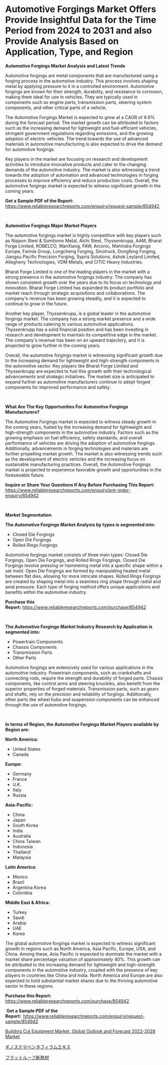 <p><h1>Automotive Forgings Market Offers Provide Insightful Data for the Time Period from 2024 to 2031 and also Provide Analysis Based on Application, Type, and Region</h1></p><p><strong>Automotive Forgings Market Analysis and Latest Trends</strong></p>
<p><p>Automotive forgings are metal components that are manufactured using a forging process in the automotive industry. This process involves shaping metal by applying pressure to it in a controlled environment. Automotive forgings are known for their strength, durability, and resistance to corrosion, making them ideal for use in vehicles. They are typically used in components such as engine parts, transmission parts, steering system components, and other critical parts of a vehicle.</p><p>The Automotive Forgings Market is expected to grow at a CAGR of 9.9% during the forecast period. The market growth can be attributed to factors such as the increasing demand for lightweight and fuel-efficient vehicles, stringent government regulations regarding emissions, and the growing adoption of electric vehicles. The trend towards the use of advanced materials in automotive manufacturing is also expected to drive the demand for automotive forgings.</p><p>Key players in the market are focusing on research and development activities to introduce innovative products and cater to the changing demands of the automotive industry. The market is also witnessing a trend towards the adoption of automation and advanced technologies in forging processes to improve efficiency and reduce production costs. Overall, the automotive forgings market is expected to witness significant growth in the coming years.</p></p>
<p><strong>Get a Sample PDF of the Report:&nbsp;</strong> <a href="https://www.reliableresearchreports.com/enquiry/request-sample/854942">https://www.reliableresearchreports.com/enquiry/request-sample/854942</a></p>
<p>&nbsp;</p>
<p><strong>Automotive Forgings Major Market Players</strong></p>
<p><p>The automotive forgings market is highly competitive with key players such as Nippon Steel & Sumitomo Metal, Aichi Steel, Thyssenkrupp, AAM, Bharat Forge Limited, KOBELCO, WanXiang, FAW, Arconic, Mahindra Forgings Europe, Farinia Group, Longcheng Forging, Sinotruck, Dongfeng Forging, Jiangsu Pacific Precision Forging, Sypris Solutions, Ashok Leyland Limited, Allegheny Technologies, VDM Metals, and CITIC Heavy Industries.</p><p>Bharat Forge Limited is one of the leading players in the market with a strong presence in the automotive forgings industry. The company has shown consistent growth over the years due to its focus on technology and innovation. Bharat Forge Limited has expanded its product portfolio and market reach through strategic acquisitions and collaborations. The company's revenue has been growing steadily, and it is expected to continue to grow in the future.</p><p>Another key player, Thyssenkrupp, is a global leader in the automotive forgings market. The company has a strong market presence and a wide range of products catering to various automotive applications. Thyssenkrupp has a solid financial position and has been investing in research and development to maintain its competitive edge in the market. The company's revenue has been on an upward trajectory, and it is projected to grow further in the coming years.</p><p>Overall, the automotive forgings market is witnessing significant growth due to the increasing demand for lightweight and high-strength components in the automotive sector. Key players like Bharat Forge Limited and Thyssenkrupp are expected to fuel this growth with their technological advancements and strategic initiatives. The market size is anticipated to expand further as automotive manufacturers continue to adopt forged components for improved performance and safety.</p></p>
<p>&nbsp;</p>
<p><strong>What Are The Key Opportunities For Automotive Forgings Manufacturers?</strong></p>
<p><p>The Automotive Forgings market is expected to witness steady growth in the coming years, fueled by the increasing demand for lightweight and high-strength components in the automotive industry. Factors such as the growing emphasis on fuel efficiency, safety standards, and overall performance of vehicles are driving the adoption of automotive forgings. Additionally, advancements in forging technologies and materials are further propelling market growth. The market is also witnessing trends such as the development of electric vehicles and the increasing focus on sustainable manufacturing practices. Overall, the Automotive Forgings market is projected to experience favorable growth and opportunities in the foreseeable future.</p></p>
<p><strong>Inquire or Share Your Questions If Any Before Purchasing This Report:</strong> <a href="https://www.reliableresearchreports.com/enquiry/pre-order-enquiry/854942">https://www.reliableresearchreports.com/enquiry/pre-order-enquiry/854942</a></p>
<p>&nbsp;</p>
<p><strong>Market Segmentation</strong></p>
<p><strong>The Automotive Forgings Market Analysis by types is segmented into:</strong></p>
<p><ul><li>Closed Die Forgings</li><li>Open Die Forgings</li><li>Rolled Rings Forgings</li></ul></p>
<p><p>Automotive forgings market consists of three main types: Closed Die Forgings, Open Die Forgings, and Rolled Rings Forgings. Closed Die Forgings involve pressing or hammering metal into a specific shape within a set mold. Open Die Forgings are formed by manipulating heated metal between flat dies, allowing for more intricate shapes. Rolled Rings Forgings are created by shaping metal into a seamless ring shape through radial and axial pressure. Each type of forging method offers unique applications and benefits within the automotive industry.</p></p>
<p><strong>Purchase this Report:&nbsp;</strong><a href="https://www.reliableresearchreports.com/purchase/854942">https://www.reliableresearchreports.com/purchase/854942</a></p>
<p>&nbsp;</p>
<p><strong>The Automotive Forgings Market Industry Research by Application is segmented into:</strong></p>
<p><ul><li>Powertrain Components</li><li>Chassis Components</li><li>Transmission Parts</li><li>Other Parts</li></ul></p>
<p><p>Automotive forgings are extensively used for various applications in the automotive industry. Powertrain components, such as crankshafts and connecting rods, require the strength and durability of forged parts. Chassis components, like control arms and steering knuckles, also benefit from the superior properties of forged materials. Transmission parts, such as gears and shafts, rely on the precision and reliability of forgings. Additionally, other parts like wheel hubs and suspension components can be enhanced through the use of automotive forgings.</p></p>
<p>&nbsp;</p>
<p><strong>In terms of Region, the Automotive Forgings Market Players available by Region are:</strong></p>
<p>
    <p> <strong> North America: </strong>
        <ul>
            <li>United States</li>
            <li>Canada</li>
        </ul>
        </p> 
    <p> <strong> Europe: </strong>
        <ul>
            <li>Germany</li>
            <li>France</li>
            <li>U.K.</li>
            <li>Italy</li>
            <li>Russia</li>
        </ul>
        </p> 
    <p> <strong> Asia-Pacific: </strong>
        <ul>
            <li>China</li>
            <li>Japan</li>
            <li>South Korea</li>
            <li>India</li>
            <li>Australia</li>
            <li>China Taiwan</li>
            <li>Indonesia</li>
            <li>Thailand</li>
            <li>Malaysia</li>
        </ul>
        </p> 
    <p> <strong> Latin America: </strong>
        <ul>
            <li>Mexico</li>
            <li>Brazil</li>
            <li>Argentina Korea</li>
            <li>Colombia</li>
        </ul>
        </p> 
    <p> <strong> Middle East & Africa: </strong>
        <ul>
            <li>Turkey</li>
            <li>Saudi</li>
            <li>Arabia</li>
            <li>UAE</li>
            <li>Korea</li>
        </ul>
    </p>
    </p>
<p><p>The global automotive forgings market is expected to witness significant growth in regions such as North America, Asia Pacific, Europe, USA, and China. Among these, Asia Pacific is expected to dominate the market with a market share percentage valuation of approximately 40%. This growth can be attributed to the increasing demand for lightweight and high-strength components in the automotive industry, coupled with the presence of key players in countries like China and India. North America and Europe are also expected to hold substantial market shares due to the thriving automotive sector in these regions.</p></p>
<p><strong>Purchase this Report: </strong><a href="https://www.reliableresearchreports.com/purchase/854942">https://www.reliableresearchreports.com/purchase/854942</a></p>
<p>&nbsp;<strong>Get a Sample PDF of the Report:&nbsp;&nbsp;</strong><a href="https://www.reliableresearchreports.com/enquiry/request-sample/854942">https://www.reliableresearchreports.com/enquiry/request-sample/854942</a></p>
<p><strong></strong></p>
<p><p><a href="https://view.publitas.com/reportprime-1/building-cut-equipment-market-global-outlook-and-forecast-2022-2028-market-research-report-provides-thorough-industry-overview-which-offers-an-in-depth-analysis-of-product-trends-and-new-market-divisions/">Building Cut Equipment Market, Global Outlook and Forecast 2022-2028 Market</a></p><p><a href="https://medium.com/@danilocardozo_82/%E4%BA%94%E5%91%B3%E5%AD%90%E3%83%9A%E3%83%B3%E3%82%BF%E3%83%95%E3%82%A3%E3%83%A9%E3%83%A0%E3%82%A8%E3%82%AD%E3%82%B9%E5%B8%82%E5%A0%B4%E8%A6%8F%E6%A8%A1%E3%81%A8%E5%B8%82%E5%A0%B4%E5%8B%95%E5%90%91-%E5%AE%8C%E5%85%A8%E3%81%AA%E6%A5%AD%E7%95%8C%E6%A6%82%E8%A6%81-2024%E5%B9%B4%E3%81%8B%E3%82%892031%E5%B9%B4-f735a06152e3">ギノステマペンタフィラムエキス</a></p><p><a href="https://medium.com/@sophiaard2003/%E3%83%95%E3%83%A9%E3%83%83%E3%83%88%E5%B1%8B%E6%A0%B9%E6%96%AD%E7%86%B1%E5%B8%82%E5%A0%B4%E3%81%AE%E8%A6%8F%E6%A8%A1-cagr-%E5%8B%95%E5%90%91-2024-2030-9d5630d3ac5b">フラットルーフ断熱材</a></p></p>